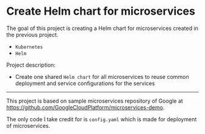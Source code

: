 # Create Helm chart for microservices

The goal of this project is creating a Helm chart for microservices created in the previous project.
- `Kubernetes`
- `Helm`

Project description:
- Create one shared `Helm chart` for all microservices to reuse common deployment and service configurations for the
services
-------

This project is based on sample microservices repository of Google at https://github.com/GoogleCloudPlatform/microservices-demo.

The only code I take credit for is `config.yaml` which is made for deployment of microservices.

